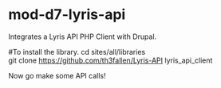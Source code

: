 # mod-d7-lyris-api
Integrates a Lyris API PHP Client with Drupal.

#To install the library.
cd sites/all/libraries
<br />
git clone https://github.com/th3fallen/Lyris-API lyris_api_client

Now go make some API calls!
